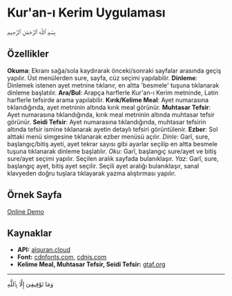 # Kur'an-ı Kerim Uygulaması

بِسْمِ ٱللَّهِ ٱلرَّحْمَٰنِ ٱلرَّحِيمِ

## Özellikler

 **Okuma**: Ekranı sağa/sola kaydırarak önceki/sonraki sayfalar arasında geçiş yapılır. Üst menülerden sure, sayfa, cüz seçimi yapılabilir.
 **Dinleme**: Dinlemek istenen ayet metnine tıklanır, en altta 'besmele' tuşuna tıklanarak dinleme başlatılır.
 **Ara/Bul**: Arapça harflerle Kur'an-ı Kerim metninde, Latin harflerle tefsirde arama yapılabilir.
 **Kırık/Kelime Meal**: Ayet numarasına tıklandığında, ayet metninin altında kırık meal görünür.
 **Muhtasar Tefsir**: Ayet numarasına tıklandığında, kırık meal metninin altında muhtasar tefsir görünür.
 **Seidi Tefsir**: Ayet numarasına tıklandığında, muhtasar tefsirin altında tefsir ismine tıklanarak ayetin detaylı tefsiri görüntülenir.
 **Ezber**: Sol alttaki menü simgesine tıklanarak ezber menüsü açılır.
 *Dinle*: Garî, sure, başlangıç/bitiş ayeti, ayet tekrar sayısı gibi ayarlar seçilip en altta besmele tuşuna tıklanarak dinleme başlatılır.
  *Oku*: Garî, başlangıç sure/ayet ve bitiş sure/ayet seçimi yapılır. Seçilen aralık sayfada bulanıklaşır.
 *Yaz*: Garî, sure, başlangıç ayet, bitiş ayet seçilir. Seçili ayet aralığı bulanıklaşır, sanal klavyeden doğru tuşlara tıklayarak yazma alıştırması yapılır.

## Örnek Sayfa

[Online Demo](https://mustafakilic13.github.io/kuranikerim)

## Kaynaklar

- **API:** [alquran.cloud](https://alquran.cloud/)
- **Font:** [cdnfonts.com](https://www.cdnfonts.com/), [cdnjs.com](https://cdnjs.com/)
- **Kelime Meal, Muhtasar Tefsir, Seidi Tefsir:** [gtaf.org](https://gtaf.org/)

---

وَمَا تَوْفِيقِىٓ إِلَّا بِٱللَّهِ
